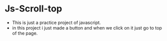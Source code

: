 # Js-Scroll-top
- This is just a practice project of javascript.
- in this project i just made a button and when we click on it just go to top of the page.
